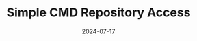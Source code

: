 ---
draft: false
title: "Simple CMD Repository Access"
description: "A simple Git repository access tool for Command Prompt."
date: 2024-07-17
url: https://github.com/nTh0rn/sCMDra
tags: ["Batch"]
language: "Batch"
language_color: text-main-c
image: "images/sCMDra/sCMDra.png"
---